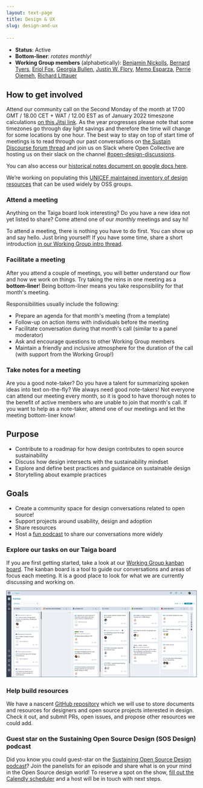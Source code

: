 ```yaml
---
layout: text-page
title: Design & UX
slug: design-and-ux

---
```


* **Status**:
  Active
* **Bottom-liner**:
  _rotates monthly!_
* **Working Group members** (alphabetically):
  [Benjamin Nickolls](https://twitter.com/BenJam),
  [Bernard Tyers](https://www.ei8fdb.org/thoughts/),
  [Eriol Fox](https://erioldoesdesign.com),
  [Georgia Bullen](https://georgiabullen.com/),
  [Justin W. Flory](https://jwf.io),
  [Memo Esparza](https://twitter.com/memo_es_),
  [Perrie Ojemeh](https://twitter.com/Peace_Ojemeh),
  [Richard Littauer](https://www.burntfen.com/)

## How to get involved

Attend our community call on the Second Monday of the month at 17.00 GMT / 18.00 CET + WAT / 12.00 EST as of January 2022 timeszone calculations [on this Jitsi link](https://meet.jit.si/SustainOSSDesignUX). As the year progresses please note that some timezones go through day light savings and therefore the time will change for some locations by one hour. The best way to stay on top of start time of meetings is to read through our past conversations on [the Sustain Discourse forum thread](https://discourse.sustainoss.org/t/design-ux-working-group/348) and join us on Slack where Open Collective are hosting us on their slack on the channel [#open-design-discussions](https://opencollective.slack.com).

You can also access our [historical notes document on google docs here](https://docs.google.com/document/d/1_SLKyXFvz6yoeAAk_aDjWghS9e-yQCrt03-l4mojOTQ/edit#).

We’re working on populating this [UNICEF maintained inventory of design resources](https://unicef.github.io/inventory/design/) that can be used widely by OSS groups.

### Attend a meeting

Anything on the Taiga board look interesting?
Do you have a new idea not yet listed to share?
Come attend one of our _monthly_ meetings and say hi!

To attend a meeting, there is nothing you have to do first.
You can show up and say hello.
Just bring yourself!
If you have some time, share a short introduction [in our Working Group intro thread](https://discourse.sustainoss.org/t/design-ux-working-group/348?u=jwf).

### Facilitate a meeting

After you attend a couple of meetings, you will better understand our flow and how we work on things.
Try taking the reins in one meeting as a **bottom-liner**!
Being bottom-liner means you take responsibility for that month's meeting.

Responsibilities usually include the following:

* Prepare an agenda for that month's meeting (from a template)
* Follow-up on action items with individuals before the meeting
* Facilitate conversation during that month's call (similar to a panel moderator)
* Ask and encourage questions to other Working Group members
* Maintain a friendly and inclusive atmosphere for the duration of the call (with support from the Working Group!)

### Take notes for a meeting

Are you a good note-taker?
Do you have a talent for summarizing spoken ideas into text on-the-fly?
We always need good note-takers!
Not everyone can attend our meeting every month, so it is good to have thorough notes to the benefit of active members who are unable to join that month's call.
If you want to help as a note-taker, attend one of our meetings and let the meeting bottom-liner know!

## Purpose

* Contribute to a roadmap for how design contributes to open source sustainability
* Discuss how design intersects with the sustainability mindset
* Explore and define best practices and guidance on sustainable design
* Storytelling about example practices

## Goals

* Create a community space for design conversations related to open source!
* Support projects around usability, design and adoption
* Share resources
* Host a [fun podcast](https://sosdesign.sustainoss.org/) to share our conversations more widely

### Explore our tasks on our Taiga board

If you are first getting started, take a look at our [Working Group kanban board](https://tree.taiga.io/project/jwf-sustainoss-ux-design-working-group/kanban).
The kanban board is a tool to guide our conversations and areas of focus each meeting.
It is a good place to look for what we are currently discussing and working on.

[![Taiga.io project board screenshot. Used in the Sustain OSS Design & UX Working Group](/assets/img/working-groups/design-ux-taiga-board.png)](https://tree.taiga.io/project/jwf-sustainoss-ux-design-working-group/kanban "Taiga.io project board screenshot. Used in the Sustain OSS Design & UX Working Group")

### Help build resources

We have a nascent [GitHub repository](https://github.com/sustainers/Sustain-DesignUX-resources) which we will use to store documents and resources for designers and open source projects interested in design.
Check it out, and submit PRs, open issues, and propose other resources we could add.

### Guest star on the Sustaining Open Source Design (SOS Design) podcast

Did you know you could guest-star on the [Sustaining Open Source Design podcast](https://sosdesign.sustainoss.org/)?
Join the panelists for an episode and share what is on your mind in the Open Source design world!
To reserve a spot on the show, [fill out the Calendly scheduler]([https://calendly.com/burntfencreative/sustain-open-source-design-podcast](https://calendly.com/sustainoss-podcasts/sustain-open-source-design-podcast?month=2022-06)) and a host will be in touch with next steps.

